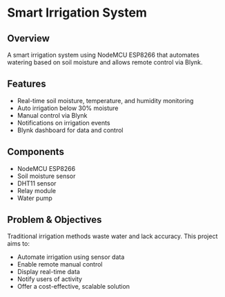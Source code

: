 # Smart Irrigation System

## Overview

A smart irrigation system using NodeMCU ESP8266 that automates watering based on soil moisture and allows remote control via Blynk.

## Features

- Real-time soil moisture, temperature, and humidity monitoring  
- Auto irrigation below 30% moisture  
- Manual control via Blynk  
- Notifications on irrigation events  
- Blynk dashboard for data and control

## Components

- NodeMCU ESP8266  
- Soil moisture sensor  
- DHT11 sensor  
- Relay module  
- Water pump

## Problem & Objectives

Traditional irrigation methods waste water and lack accuracy. This project aims to:

- Automate irrigation using sensor data  
- Enable remote manual control  
- Display real-time data  
- Notify users of activity  
- Offer a cost-effective, scalable solution
